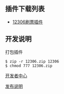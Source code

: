 ## 插件下载列表
- [12306刷票插件](https://github.com/zhanghe06/ChromeExtension/blob/master/12306.crx?raw=true)


## 开发说明

打包插件
```
$ zip -r 12306.zip 12306
$ chmod 777 12306.zip
```

[开发者中心](https://chrome.google.com/webstore/developer/dashboard)

[发布说明](https://developer.chrome.com/webstore/publish)
